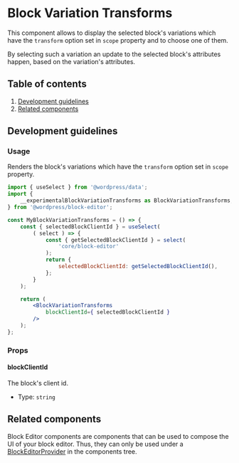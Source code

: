 # Block Variation Transforms

This component allows to display the selected block's variations which have the `transform` option set in `scope` property and to choose one of them.

By selecting such a variation an update to the selected block's attributes happen, based on the variation's attributes.

## Table of contents

1. [Development guidelines](#development-guidelines)
2. [Related components](#related-components)

## Development guidelines

### Usage

Renders the block's variations which have the `transform` option set in `scope` property.

```jsx
import { useSelect } from '@wordpress/data';
import {
	__experimentalBlockVariationTransforms as BlockVariationTransforms,
} from '@wordpress/block-editor';

const MyBlockVariationTransforms = () => {
	const { selectedBlockClientId } = useSelect(
		( select ) => {
			const { getSelectedBlockClientId } = select(
				'core/block-editor'
			);
			return {
				selectedBlockClientId: getSelectedBlockClientId(),
			};
		}
	);

	return (
		<BlockVariationTransforms
			blockClientId={ selectedBlockClientId }
		/>
	);
};
```

### Props

#### blockClientId

The block's client id.

- Type: `string`

## Related components

Block Editor components are components that can be used to compose the UI of your block editor. Thus, they can only be used under a [BlockEditorProvider](https://github.com/WordPress/gutenberg/blob/HEAD/packages/block-editor/src/components/provider/README.md) in the components tree.
